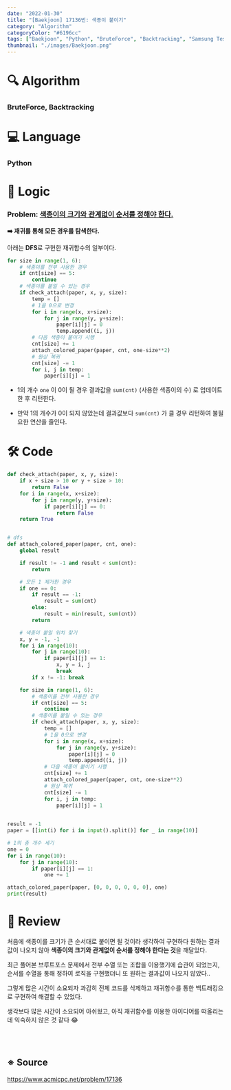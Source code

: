 ```yaml
---
date: "2022-01-30"
title: "[Baekjoon] 17136번: 색종이 붙이기"
category: "Algorithm"
categoryColor: "#6196cc"
tags: ["Baekjoon", "Python", "BruteForce", "Backtracking", "Samsung Test"]
thumbnail: "./images/Baekjoon.png"
---
```


# 🔍 Algorithm

### BruteForce, Backtracking

# 💻 Language

### Python

# 📍 Logic

### Problem: <u>색종이의 크기와 관계없이 순서를 정해야 한다.</u>

**➡️ 재귀를 통해 모든 경우를 탐색한다.**

아래는 **DFS**로 구현한 재귀함수의 일부이다.

```python
for size in range(1, 6):
    # 색종이를 전부 사용한 경우
    if cnt[size] == 5:
        continue
    # 색종이를 붙일 수 있는 경우
    if check_attach(paper, x, y, size):
        temp = []
        # 1을 0으로 변경
        for i in range(x, x+size):
            for j in range(y, y+size):
                paper[i][j] = 0
                temp.append((i, j))
        # 다음 색종이 붙이기 시행
        cnt[size] += 1
        attach_colored_paper(paper, cnt, one-size**2)
        # 원상 복귀
        cnt[size] -= 1
        for i, j in temp:
            paper[i][j] = 1
```

- 1의 개수 `one` 이 0이 될 경우 결과값을 `sum(cnt)` (사용한 색종이의 수) 로 업데이트한 후 리턴한다.

- 만약 1의 개수가 0이 되지 않았는데 결과값보다 `sum(cnt)` 가 클 경우 리턴하여 불필요한 연산을 줄인다.

# 🛠 Code

```python
def check_attach(paper, x, y, size):
    if x + size > 10 or y + size > 10:
        return False
    for i in range(x, x+size):
        for j in range(y, y+size):
            if paper[i][j] == 0:
                return False
    return True


# dfs
def attach_colored_paper(paper, cnt, one):
    global result

    if result != -1 and result < sum(cnt):
        return

    # 모든 1 제거한 경우
    if one == 0:
        if result == -1:
            result = sum(cnt)
        else:
            result = min(result, sum(cnt))
        return

    # 색종이 붙일 위치 찾기
    x, y = -1, -1
    for i in range(10):
        for j in range(10):
            if paper[i][j] == 1:
                x, y = i, j
                break
        if x != -1: break

    for size in range(1, 6):
        # 색종이를 전부 사용한 경우
        if cnt[size] == 5:
            continue
        # 색종이를 붙일 수 있는 경우
        if check_attach(paper, x, y, size):
            temp = []
            # 1을 0으로 변경
            for i in range(x, x+size):
                for j in range(y, y+size):
                    paper[i][j] = 0
                    temp.append((i, j))
            # 다음 색종이 붙이기 시행
            cnt[size] += 1
            attach_colored_paper(paper, cnt, one-size**2)
            # 원상 복귀
            cnt[size] -= 1
            for i, j in temp:
                paper[i][j] = 1
        

result = -1
paper = [[int(i) for i in input().split()] for _ in range(10)]

# 1의 총 개수 세기
one = 0
for i in range(10):
    for j in range(10):
        if paper[i][j] == 1:
            one += 1

attach_colored_paper(paper, [0, 0, 0, 0, 0, 0], one)
print(result)
```

# 📝 Review

처음에 색종이를 크기가 큰 순서대로 붙이면 될 것이라 생각하여 구현하다 원하는 결과값이 나오지 않아 **색종이의 크기와 관계없이 순서를 정해야 한다는 것**을 깨달았다.

최근 풀어본 브루트포스 문제에서 전부 수열 또는 조합을 이용했기에 습관이 되었는지, 순서를 수열을 통해 정하여 로직을 구현했더니 또 원하는 결과값이 나오지 않았다..

그렇게 많은 시간이 소요되자 과감히 전체 코드를 삭제하고 재귀함수를 통한 백트래킹으로 구현하여 해결할 수 있었다.

생각보다 많은 시간이 소요되어 아쉬웠고, 아직 재귀함수를 이용한 아이디어를 떠올리는데 익숙하지 않은 것 같다 😂

<br />
<br />

## ※ Source

https://www.acmicpc.net/problem/17136
